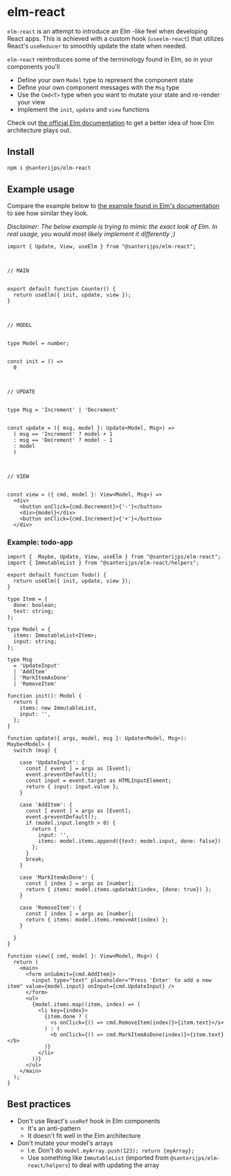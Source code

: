# elm-react

`elm-react` is an attempt to introduce an Elm -like feel when developing React apps.
This is achieved with a custom hook (`useelm-react`) that utilizes React's `useReducer` to smoothly update the state when needed.

`elm-react` reintroduces some of the terminology found in Elm, so in your components you'll

- Define your own `Model` type to represent the component state
- Define your own component messages with the `Msg` type
- Use the `Cmd<T>` type when you want to mutate your state and re-render your view
- Implement the `init`, `update` and `view` functions

Check out [the official Elm documentation](https://guide.elm-lang.org/architecture/) to get a better idea of how Elm architecture plays out.

## Install

```sh
npm i @santerijps/elm-react
```

## Example usage

Compare the example below to [the example found in Elm's documentation](https://guide.elm-lang.org/architecture/buttons) to see how similar they look.

*Disclaimer: The below example is trying to mimic the exact look of Elm. In real usage, you would most likely implement it differently ;)*

```tsx
import { Update, View, useElm } from "@santerijps/elm-react";



// MAIN


export default function Counter() {
  return useElm({ init, update, view });
}



// MODEL


type Model = number;


const init = () =>
  0



// UPDATE


type Msg = 'Increment' | 'Decrement'


const update = ({ msg, model }: Update<Model, Msg>) =>
  ( msg == 'Increment' ? model + 1
  : msg == 'Decrement' ? model - 1
  : model
  )



// VIEW


const view = ({ cmd, model }: View<Model, Msg>) =>
  <div>
    <button onClick={cmd.Decrement}>{'-'}</button>
    <div>{model}</div>
    <button onClick={cmd.Increment}>{'+'}</button>
  </div>

```

### Example: todo-app

```tsx
import {  Maybe, Update, View, useElm } from "@santerijps/elm-react";
import { ImmutableList } from "@santerijps/elm-react/helpers";

export default function Todo() {
  return useElm({ init, update, view });
}

type Item = {
  done: boolean;
  text: string;
};

type Model = {
  items: ImmutableList<Item>;
  input: string;
};

type Msg
  = 'UpdateInput'
  | 'AddItem'
  | 'MarkItemAsDone'
  | 'RemoveItem'

function init(): Model {
  return {
    items: new ImmutableList,
    input: '',
  };
}

function update({ args, model, msg }: Update<Model, Msg>): Maybe<Model> {
  switch (msg) {

    case 'UpdateInput': {
      const [ event ] = args as [Event];
      event.preventDefault();
      const input = event.target as HTMLInputElement;
      return { input: input.value };
    }

    case 'AddItem': {
      const [ event ] = args as [Event];
      event.preventDefault();
      if (model.input.length > 0) {
        return {
          input: '',
          items: model.items.append({text: model.input, done: false})
        };
      }
      break;
    }

    case 'MarkItemAsDone': {
      const [ index ] = args as [number];
      return { items: model.items.updateAt(index, {done: true}) };
    }

    case 'RemoveItem': {
      const [ index ] = args as [number];
      return { items: model.items.removeAt(index) };
    }

  }
}

function view({ cmd, model }: View<Model, Msg>) {
  return (
    <main>
      <form onSubmit={cmd.AddItem}>
        <input type="text" placeholder="Press 'Enter' to add a new item" value={model.input} onInput={cmd.UpdateInput} />
      </form>
      <ul>
        {model.items.map((item, index) => (
          <li key={index}>
            {item.done ? (
              <s onClick={() => cmd.RemoveItem(index)}>{item.text}</s>
            ) : (
              <b onClick={() => cmd.MarkItemAsDone(index)}>{item.text}</b>
            )}
          </li>
        ))}
      </ul>
    </main>
  );
}
```

## Best practices

- Don't use React's `useRef` hook in Elm components
  - It's an anti-pattern
  - It doesn't fit well in the Elm architecture
- Don't mutate your model's arrays
  - I.e. Don't do `model.myArray.push(123); return {myArray};`
  - Use something like `ImmutableList` (imported from `@santerijps/elm-react/helpers`) to deal with updating the array
